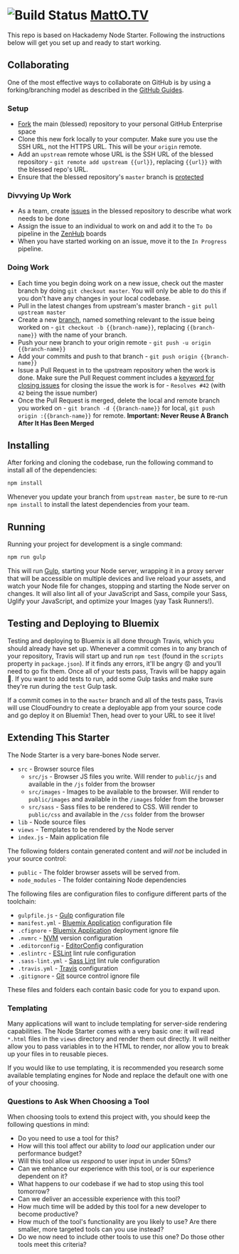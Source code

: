 #  ![Build Status](https://api.travis-ci.org/moberlin8/mattotv.svg?branch=master) [MattO.TV](MattO.TV)

This repo is based on Hackademy Node Starter.  Following the instructions below will get you set up and ready to start working.

## Collaborating

One of the most effective ways to collaborate on GitHub is by using a forking/branching model as described in the [GitHub Guides](https://guides.github.com/).

### Setup

* [Fork](https://guides.github.com/activities/forking/) the main (blessed) repository to your personal GitHub Enterprise space
* Clone this new fork locally to your computer. Make sure you use the SSH URL, not the HTTPS URL. This will be your `origin` remote.
* Add an `upstream` remote whose URL is the SSH URL of the blessed repository - `git remote add upstream {{url}}`, replacing `{{url}}` with the blessed repo's URL.
* Ensure that the blessed repository's `master` branch is [protected](https://help.github.com/articles/about-protected-branches/)

### Divvying Up Work

* As a team, create [issues](https://guides.github.com/features/issues/) in the blessed repository to describe what work needs to be done
* Assign the issue to an individual to work on and add it to the `To Do` pipeline in the [ZenHub](ibm.biz/zenhub-install) boards
* When you have started working on an issue, move it to the `In Progress` pipeline.

### Doing Work

* Each time you begin doing work on a new issue, check out the master branch by doing `git checkout master`. You will only be able to do this if you don't have any changes in your local codebase.
* Pull in the latest changes from upstream's master branch - `git pull upstream master`
* Create a new [branch](https://guides.github.com/introduction/flow/), named something relevant to the issue being worked on - `git checkout -b {{branch-name}}`, replacing `{{branch-name}}` with the name of your branch.
* Push your new branch to your origin remote - `git push -u origin {{branch-name}}`
* Add your commits and push to that branch - `git push origin {{branch-name}}`
* Issue a Pull Request in to the upstream repository when the work is done. Make sure the Pull Request comment includes a [keyword for closing issues](https://help.github.com/articles/closing-issues-via-commit-messages/) for closing the issue the work is for - `Resolves #42` (with `42` being the issue number)
* Once the Pull Request is merged, delete the local and remote branch you worked on - `git branch -d {{branch-name}}` for local, `git push origin :{{branch-name}}` for remote. **Important: Never Reuse A Branch After It Has Been Merged**

## Installing

After forking and cloning the codebase, run the following command to install all of the dependencies:

```bash
npm install
```

Whenever you update your branch from `upstream master`, be sure to re-run `npm install` to install the latest dependencies from your team.

## Running

Running your project for development is a single command:

```bash
npm run gulp
```

This will run [Gulp](http://gulpjs.com/), starting your Node server, wrapping it in a proxy server that will be accessible on multiple devices and live reload your assets, and watch your Node file for changes, stopping and starting the Node server on changes. It will also lint all of your JavaScript and Sass, compile your Sass, Uglify your JavaScript, and optimize your Images (yay Task Runners!).

## Testing and Deploying to Bluemix

Testing and deploying to Bluemix is all done through Travis, which you should already have set up. Whenever a commit comes in to any branch of your repository, Travis will start up and run `npm test` (found in the `scripts` property in `package.json`). If it finds any errors, it'll be angry :rage: and you'll need to go fix them. Once all of your tests pass, Travis will be happy again :green_heart:. If you want to add tests to run, add some Gulp tasks and make sure they're run during the `test` Gulp task.

If a commit comes in to the `master` branch and all of the tests pass, Travis will use CloudFoundry to create a deployable app from your source code and go deploy it on Bluemix! Then, head over to your URL to see it live!

## Extending This Starter

The Node Starter is a very bare-bones Node server.

* `src` - Browser source files
  * `src/js` - Browser JS files you write. Will render to `public/js` and available in the `/js` folder from the browser
  * `src/images` - Images to be available to the browser. Will render to `public/images` and available in the `/images` folder from the browser
  * `src/sass` - Sass files to be rendered to CSS. Will render to `public/css` and available in the `/css` folder from the browser
* `lib` - Node source files
* `views` - Templates to be rendered by the Node server
* `index.js` - Main application file

The following folders contain generated content and _will not_ be included in your source control:

* `public` - The folder browser assets will be served from.
* `node_modules` - The folder containing Node dependencies

The following files are configuration files to configure different parts of the toolchain:

* `gulpfile.js` - [Gulp](http://gulpjs.com/) configuration file
* `manifest.yml` - [Bluemix Application](https://docs.cloudfoundry.org/devguide/deploy-apps/manifest.html) configuration file
* `.cfignore` - [Bluemix Application](https://docs.cloudfoundry.org/devguide/deploy-apps/prepare-to-deploy.html) deployment ignore file
* `.nvmrc` - [NVM](https://github.com/creationix/nvm) version configuration
* `.editorconfig` - [EditorConfig](http://editorconfig.org/) configuration
* `.eslintrc` - [ESLint](http://eslint.org/) lint rule configuration
* `.sass-lint.yml` - [Sass Lint](https://github.com/sasstools/sass-lint) lint rule configuration
* `.travis.yml` - [Travis](https://docs.travis-ci.com/user/customizing-the-build/) configuration
* `.gitignore` - [Git](https://git-scm.com/docs/gitignore) source control ignore file

These files and folders each contain basic code for you to expand upon.

### Templating

Many applications will want to include templating for server-side rendering capabilities. The Node Starter comes with a very basic one: it will read `*.html` files in the `views` directory and render them out directly. It will neither allow you to pass variables in to the HTML to render, nor allow you to break up your files in to reusable pieces.

If you would like to use templating, it is recommended you research some available templating engines for Node and replace the default one with one of your choosing.

### Questions to Ask When Choosing a Tool

When choosing tools to extend this project with, you should keep the following questions in mind:

* Do you need to use a tool for this?
* How will this tool affect our ability to _load_ our application under our performance budget?
* Will this tool allow us _respond_ to user input in under 50ms?
* Can we enhance our experience with this tool, or is our experience dependent on it?
* What happens to our codebase if we had to stop using this tool tomorrow?
* Can we deliver an accessible experience with this tool?
* How much time will be added by this tool for a new developer to become productive?
* How much of the tool's functionality are you likely to use? Are there smaller, more targeted tools can you use instead?
* Do we now need to include other tools to use this one? Do those other tools meet this criteria?
